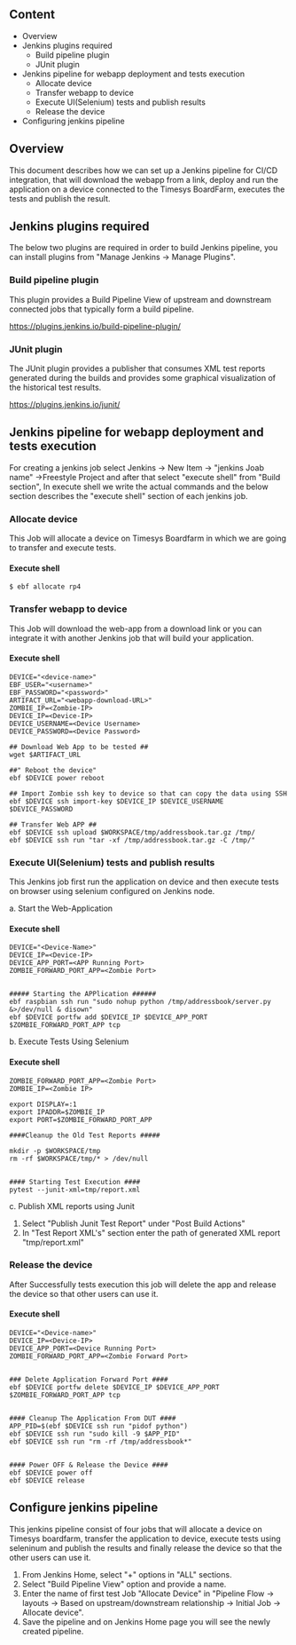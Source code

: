 ## Content

 * Overview
 * Jenkins plugins required
   * Build pipeline plugin
   * JUnit plugin
 * Jenkins pipeline for webapp deployment and tests execution
   * Allocate device
   * Transfer webapp to device
   * Execute UI(Selenium) tests and publish results
   * Release the device
 * Configuring jenkins pipeline


## Overview
This document describes how we can set up a Jenkins pipeline 
for CI/CD integration, that will download the webapp from a link, 
deploy and run the application on a device connected to the Timesys BoardFarm, 
executes the tests and publish the result.


## Jenkins plugins required
The below two plugins are required in order to build Jenkins pipeline, you can
install plugins from "Manage Jenkins -> Manage Plugins".

### Build pipeline plugin
This plugin provides a Build Pipeline View of upstream and downstream connected
jobs that typically form a build pipeline.

https://plugins.jenkins.io/build-pipeline-plugin/


### JUnit plugin
The JUnit plugin provides a publisher that consumes XML test reports generated 
during the builds and provides some graphical visualization of the historical test results.

https://plugins.jenkins.io/junit/



## Jenkins pipeline for webapp deployment and tests execution
For creating a jenkins job select  Jenkins -> New Item -> "jenkins Joab name" ->Freestyle Project
and after that select "execute shell" from "Build section", In execute shell we write the
actual commands and the below section describes the "execute shell" section of
each jenkins job.

### Allocate device
This Job will allocate a device on Timesys Boardfarm in which we are going to transfer and execute tests.

#### Execute shell
```
$ ebf allocate rp4
```


### Transfer webapp to device
This Job will download the web-app from a download link or you can integrate it with another Jenkins job that will build your application.


#### Execute shell
```
DEVICE="<device-name>"
EBF_USER="<username>"
EBF_PASSWORD="<password>"
ARTIFACT_URL="<webapp-download-URL>"
ZOMBIE_IP=<Zombie-IP>
DEVICE_IP=<Device-IP>
DEVICE_USERNAME=<Device Username>
DEVICE_PASSWORD=<Device Password>

## Download Web App to be tested ##
wget $ARTIFACT_URL

##" Reboot the device"
ebf $DEVICE power reboot

## Import Zombie ssh key to device so that can copy the data using SSH
ebf $DEVICE ssh import-key $DEVICE_IP $DEVICE_USERNAME $DEVICE_PASSWORD

## Transfer Web APP ##
ebf $DEVICE ssh upload $WORKSPACE/tmp/addressbook.tar.gz /tmp/
ebf $DEVICE ssh run "tar -xf /tmp/addressbook.tar.gz -C /tmp/"
```

### Execute UI(Selenium) tests and publish results
This Jenkins job first run the application on device and then execute tests on browser using selenium configured on Jenkins node.

a. Start the Web-Application

#### Execute shell
```
DEVICE="<Device-Name>"
DEVICE_IP=<Device-IP>
DEVICE_APP_PORT=<APP Running Port>
ZOMBIE_FORWARD_PORT_APP=<Zombie Port>


##### Starting the APPlication ######
ebf raspbian ssh run "sudo nohup python /tmp/addressbook/server.py &>/dev/null & disown"
ebf $DEVICE portfw add $DEVICE_IP $DEVICE_APP_PORT $ZOMBIE_FORWARD_PORT_APP tcp

```

b. Execute Tests Using Selenium

#### Execute shell
```
ZOMBIE_FORWARD_PORT_APP=<Zombie Port>
ZOMBIE_IP=<Zombie IP>

export DISPLAY=:1
export IPADDR=$ZOMBIE_IP
export PORT=$ZOMBIE_FORWARD_PORT_APP

####Cleanup the Old Test Reports #####

mkdir -p $WORKSPACE/tmp
rm -rf $WORKSPACE/tmp/* > /dev/null


#### Starting Test Execution ####
pytest --junit-xml=tmp/report.xml
```

c. Publish XML reports using Junit
1. Select "Publish Junit Test Report" under "Post Build Actions"
2. In "Test Report XML's" section enter the path of generated XML report "tmp/report.xml"

### Release the device
After Successfully tests execution this job will delete the app and release the device so that other users can use it.

#### Execute shell
```
DEVICE="<Device-name>"
DEVICE_IP=<Device-IP>
DEVICE_APP_PORT=<Device Running Port>
ZOMBIE_FORWARD_PORT_APP=<Zombie Forward Port>


### Delete Application Forward Port ####
ebf $DEVICE portfw delete $DEVICE_IP $DEVICE_APP_PORT $ZOMBIE_FORWARD_PORT_APP tcp


#### Cleanup The Application From DUT ####
APP_PID=$(ebf $DEVICE ssh run "pidof python")
ebf $DEVICE ssh run "sudo kill -9 $APP_PID"
ebf $DEVICE ssh run "rm -rf /tmp/addressbook*"


#### Power OFF & Release the Device ####
ebf $DEVICE power off
ebf $DEVICE release
```


## Configure jenkins pipeline

This jenkins pipeline consist of four jobs that will allocate a device
on Timesys boardfarm, transfer the application to device, execute tests using 
seleninum and publish the results and finally release the device so that 
the other users can use it.

1. From Jenkins Home, select "+" options in "ALL" sections.
2. Select "Build Pipeline View" option and provide a name.
3. Enter the name of first test Job "Allocate Device" in "Pipeline Flow -> layouts -> Based on upstream/downstream relationship -> Initial Job -> Allocate device".
4. Save the pipeline and on Jenkins Home page you will see the newly created pipeline.


